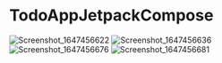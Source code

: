 # TodoAppJetpackCompose

![Screenshot_1647456622](https://user-images.githubusercontent.com/59707019/158665497-e51a96af-1242-4473-8ce7-cfc80f003e42.png)
![Screenshot_1647456636](https://user-images.githubusercontent.com/59707019/158665517-1d8957ea-8ae6-4d57-8836-89332dc2476f.png)
![Screenshot_1647456676](https://user-images.githubusercontent.com/59707019/158665526-79803e04-59f8-4674-9e69-0b42a0ff0716.png)
![Screenshot_1647456681](https://user-images.githubusercontent.com/59707019/158665529-a7c58372-bc2a-4c63-aab4-33b62e3793dc.png)
